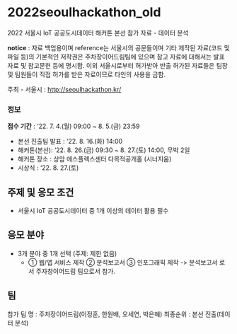 # 2022seoulhackathon_old
2022 서울시 IoT 공공도시데이터 해커톤 본선 참가 자료 - 데이터 분석

**notice** : 자료 백업용이며 reference는 서울시의 공문들이며 기타 제작된 자료(코드 및 파일 등)의 기본적인 저작권은 주차장이어드림팀에 있으며 참고 자료에 대해서는 발표자료 및 참고문헌 등에 명시함. 이외 서울시로부터 허가받아 반출 허가된 자료들은 팀장 및 팀원들이 직접 허가를 받은 자료이므로 타인의 사용을 금함.

주최 - 서울시 : http://seoulhackathon.kr/

### 정보

**접수 기간** : ‘22. 7. 4.(월) 09:00 ~ 8. 5.(금) 23:59
- 본선 진출팀 발표 : ‘22. 8. 16.(화) 14:00
- 해커톤(본선): ‘22. 8. 26.(금) 09:30 ~ 8. 27.(토) 14:00, 무박 2일
- 해커톤 장소 : 상암 에스플렉스센터 다목적공개홀 (시너지움)
- 시상식 : ‘22. 8. 27.(토)

## 주제 및 응모 조건
- 서울시 IoT 공공도시데이터 중 1개 이상의 데이터 활용 필수

## 응모 분야
- 3개 분야 중 1개 선택 (주제: 제한 없음)
  - ① 웹/앱 서비스 제작 ② 분석보고서 ③ 인포그래픽 제작
-> 분석보고서 로서 주자창이어드림 팀으로서 참가.


## 팀
참가 팀 명 : 주차장이어드림(이정훈, 한원배, 오세연, 박은혜)
최종순위 : 본선 진출(데이터 분석)

